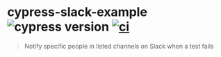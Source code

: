 # cypress-slack-example ![cypress version](https://img.shields.io/badge/cypress-10.8.0-brightgreen) [![ci](https://github.com/bahmutov/cypress-slack-example/actions/workflows/ci.yml/badge.svg?branch=main)](https://github.com/bahmutov/cypress-slack-example/actions/workflows/ci.yml)

> Notify specific people in listed channels on Slack when a test fails
